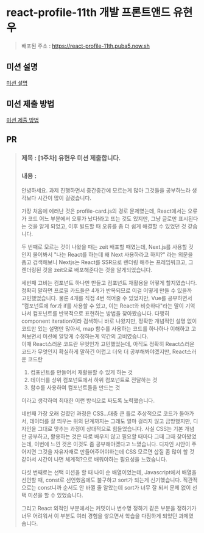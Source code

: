# react-profile-11th 개발 프론트앤드 유현우

> 배포된 주소 : https://react-profile-11th.puba5.now.sh

## 미션 설명

[미션 설명](./docs/mission-description/README.md)

## 미션 제출 방법

[미션 제출 방법](./docs/how-to-submit/README.md)

## PR

> ### 제목 : [1주차] 유현우 미션 제출합니다. <br>
>
> ### 내용 : <br>
>
> 안녕하세요.
> 과제 진행하면서 중간중간에 모르는게 많아 그것들을 공부하느라 생각보다 시간이 많이 걸렸습니다. <br>
>
> 가장 처음에 에러난 것은 profile-card.js의 경로 문제였는데, React에서는 오류가 코드 어느 부분에서 오류가 났다!라고 뜨는 것도 있지만, 그냥 글로만 표시된다는 것을 알게 되었고, 이후 빌드할 때 오류를 좀 더 쉽게 해결할 수 있었던 것 같습니다. <br>
>
> 두 번째로 모르는 것이 나왔을 때는 zeit 배포할 때였는데, Next.js를 사용할 것인지 물어봐서 "나는 React를 하는데 왜 Next 사용하라고 하지?" 라는 의문을 품고 검색해보니 Nextjs는 React를 SSR으로 렌더링 해주는 프레임워크고, 그 렌더링된 것을 zeit으로 배포해준다는 것을 알게되었습니다. <br>
>
> 세번째 고비는 컴포넌트 하나만 만들고 컴포넌트 재활용을 어떻게 할지였습니다. 정확히 말하면 프로필 카드들은 4개가 반복되므로 이걸 어떻게 만들 수 있을까 고민했었습니다. 물론 4개를 직접 4번 적어줄 수 있었지만, Vue를 공부하면서 "컴포넌트에 for과 if를 사용할 수 있고, 이는 React와 비슷하다"라는 말이 기억나서 컴포넌트를 반복적으로 표현하는 방법을 찾아봤습니다. 다행히 component iteration이라 검색하니 바로 나왔지만, 정확한 개념적인 설명 없이 코드만 있는 설명만 많아서, map 함수를 사용하는 코드를 하나하나 이해하고 고쳐보면서 미션에 알맞게 수정하는게 약간의 고비였습니다. <br>
> 이때 React스러운 코드란 무엇인가 고민했었는데, 아직도 정확히 React스러운 코드가 무엇인지 확실하게 말하긴 어렵고 더욱 더 공부해봐야겠지만, React스러운 코드란
>
> 1. 컴포넌트를 만들어서 재활용할 수 있게 하는 것
> 2. 데이터를 상위 컴포넌트에서 하위 컴포넌트로 전달하는 것
> 3. 함수를 사용하여 컴포넌트들을 만드는 것
>
> 이라고 생각하여 최대한 이런 방식으로 짜도록 노력했습니다.
>
> 네번째 가장 오래 걸렸던 과정은 CSS...대충 큰 틀로 추상적으로 코드가 돌아가서, 데이터를 잘 띄우는 위의 단계까지는 그래도 얼마 걸리지 않고 금방했지만, 디자인을 그대로 맞추는 과정이 상대적으로 힘들었습니다. 사실 CSS는 기본 개념만 공부하고, 활용하는 것은 따로 배우지 않고 필요할 때마다 그때 그때 찾아봤었는데, 이번에 느낀 것은 이것도 좀 공부해야겠다고 느꼈습니다. 디자인 시안이 주어지면 그것을 자유자재로 만들어주어야하는데 CSS 모르면 삽질 좀 많이 할 것 같아서 시간이 나면 체계적?으로 배워야하는 필요성을 느꼈습니다. <br>
>
> 다섯 번째로는 선택 미션을 할 때 나이 순 배열이었는데, Javascript에서 배열을 선언할 때, const로 선언했음에도 불구하고 sort가 되는게 신기했습니다. 직관적으로는 const니까 순서도 안 바뀔 줄 알았는데 sort가 너무 잘 되서 문제 없이 선택 미션을 할 수 있었습니다. <br>
>
> 그리고 React 외적인 부분에서는 커밋이나 변수명 정하기 같은 부분을 정하기가 너무 어려워서 이 부분도 여러 경험을 쌓으면서 학습을 다짐하게 되었던 과제였습니다.
